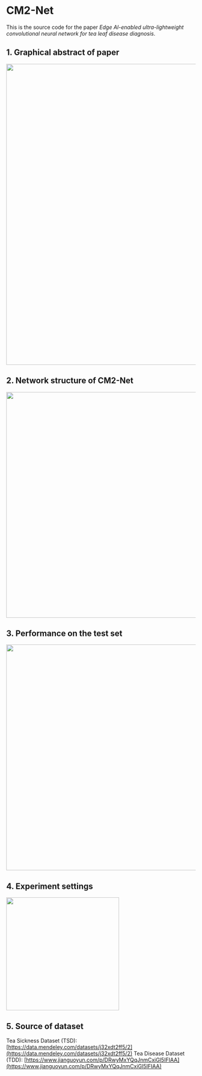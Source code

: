 # CM2-Net
This is the source code for the paper *Edge AI-enabled ultra-lightweight convolutional neural network for tea leaf disease diagnosis*.

## 1. Graphical abstract of paper
<image src="./Pic/01.jpg" width="800">
<center></center>

## 2. Network structure of CM2-Net
<image src="./Pic/02.jpg" width="600">
<center></center>

## 3. Performance on the test set
<image src="./Pic/03.jpg" width="600">
<center></center>

## 4. Experiment settings
<image src="./Pic/04.jpg" width="300">
<center></center>

## 5. Source of dataset
Tea Sickness Dataset (TSD): [https://data.mendeley.com/datasets/j32xdt2ff5/2](https://data.mendeley.com/datasets/j32xdt2ff5/2)
Tea Disease Dataset (TDD): [https://www.jianguoyun.com/p/DRwyMxYQqJnmCxiGl5IFIAA](https://www.jianguoyun.com/p/DRwyMxYQqJnmCxiGl5IFIAA)